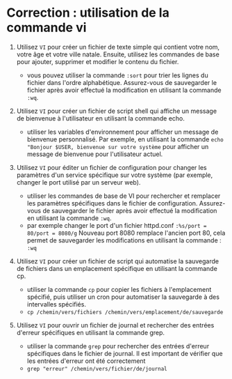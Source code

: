 # Correction : utilisation de la commande vi
1. Utilisez `VI` pour créer un fichier de texte simple qui contient votre nom, votre âge et votre ville natale. Ensuite, utilisez les commandes de base pour ajouter, supprimer et modifier le contenu du fichier.
    *  vous pouvez utiliser la commande `:sort` pour trier les lignes du fichier dans l'ordre alphabétique. Assurez-vous de sauvegarder le fichier après avoir effectué la modification en utilisant la commande `:wq`.

2. Utilisez `VI` pour créer un fichier de script shell qui affiche un message de bienvenue à l'utilisateur en utilisant la commande echo.
    * utiliser les variables d'environnement pour afficher un message de bienvenue personnalisé. Par exemple, en utilisant la commande `echo "Bonjour $USER, bienvenue sur votre système` pour afficher un message de bienvenue pour l'utilisateur actuel.

3. Utilisez `VI` pour éditer un fichier de configuration pour changer les paramètres d'un service spécifique sur votre système (par exemple, changer le port utilisé par un serveur web).
    * utiliser les commandes de base de VI pour rechercher et remplacer les paramètres spécifiques dans le fichier de configuration. Assurez-vous de sauvegarder le fichier après avoir effectué la modification en utilisant la commande `:wq`.
    * par exemple changer le port d'un fichier httpd.conf `:%s/port = 80/port = 8080/g` Nouveau port 8080 remplace l'ancien port 80, cela permet de sauvegarder les modifications en utilisant la commande : `:wq`


4. Utilisez `VI` pour créer un fichier de script qui automatise la sauvegarde de fichiers dans un emplacement spécifique en utilisant la commande cp.
    * utiliser la commande `cp` pour copier les fichiers à l'emplacement spécifié, puis utiliser un cron pour automatiser la sauvegarde à des intervalles spécifiés.
    * `cp /chemin/vers/fichiers /chemin/vers/emplacement/de/sauvegarde`

5. Utilisez `VI` pour ouvrir un fichier de journal et rechercher des entrées d'erreur spécifiques en utilisant la commande grep.
    * utiliser la commande `grep` pour rechercher des entrées d'erreur spécifiques dans le fichier de journal. Il est important de vérifier que les entrées d'erreur ont été correctement
    * `grep "erreur" /chemin/vers/fichier/de/journal`


